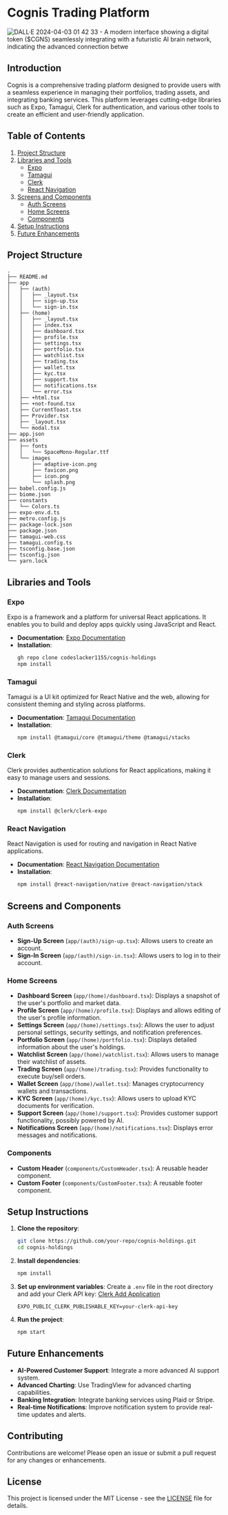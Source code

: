 # Cognis Trading Platform

![DALL·E 2024-04-03 01 42 33 - A modern interface showing a digital token ($CGNS) seamlessly integrating with a futuristic AI brain network, indicating the advanced connection betwe](https://github.com/user-attachments/assets/878acfdb-ad76-4ad6-b808-b0089513cddd)


## Introduction

Cognis is a comprehensive trading platform designed to provide users with a seamless experience in managing their portfolios, trading assets, and integrating banking services. This platform leverages cutting-edge libraries such as Expo, Tamagui, Clerk for authentication, and various other tools to create an efficient and user-friendly application.

## Table of Contents

1. [Project Structure](#project-structure)
2. [Libraries and Tools](#libraries-and-tools)
   - [Expo](#expo)
   - [Tamagui](#tamagui)
   - [Clerk](#clerk)
   - [React Navigation](#react-navigation)
3. [Screens and Components](#screens-and-components)
   - [Auth Screens](#auth-screens)
   - [Home Screens](#home-screens)
   - [Components](#components)
4. [Setup Instructions](#setup-instructions)
5. [Future Enhancements](#future-enhancements)

## Project Structure

```plaintext
.
├── README.md
├── app
│   ├── (auth)
│   │   ├── _layout.tsx
│   │   ├── sign-up.tsx
│   │   └── sign-in.tsx
│   ├── (home)
│   │   ├── _layout.tsx
│   │   ├── index.tsx
│   │   ├── dashboard.tsx
│   │   ├── profile.tsx
│   │   ├── settings.tsx
│   │   ├── portfolio.tsx
│   │   ├── watchlist.tsx
│   │   ├── trading.tsx
│   │   ├── wallet.tsx
│   │   ├── kyc.tsx
│   │   ├── support.tsx
│   │   ├── notifications.tsx
│   │   └── error.tsx
│   ├── +html.tsx
│   ├── +not-found.tsx
│   ├── CurrentToast.tsx
│   ├── Provider.tsx
│   ├── _layout.tsx
│   └── modal.tsx
├── app.json
├── assets
│   ├── fonts
│   │   └── SpaceMono-Regular.ttf
│   └── images
│       ├── adaptive-icon.png
│       ├── favicon.png
│       ├── icon.png
│       └── splash.png
├── babel.config.js
├── biome.json
├── constants
│   └── Colors.ts
├── expo-env.d.ts
├── metro.config.js
├── package-lock.json
├── package.json
├── tamagui-web.css
├── tamagui.config.ts
├── tsconfig.base.json
├── tsconfig.json
└── yarn.lock
```

## Libraries and Tools

### Expo
Expo is a framework and a platform for universal React applications. It enables you to build and deploy apps quickly using JavaScript and React.

- **Documentation**: [Expo Documentation](https://docs.expo.dev/)
- **Installation**:
  ```sh
  gh repo clone codeslacker1155/cognis-holdings
  npm install
  ```

### Tamagui
Tamagui is a UI kit optimized for React Native and the web, allowing for consistent theming and styling across platforms.

- **Documentation**: [Tamagui Documentation](https://tamagui.dev/docs/intro/installation)
- **Installation**:
  ```sh
  npm install @tamagui/core @tamagui/theme @tamagui/stacks
  ```

### Clerk
Clerk provides authentication solutions for React applications, making it easy to manage users and sessions.

- **Documentation**: [Clerk Documentation](https://clerk.dev/docs)
- **Installation**:
  ```sh
  npm install @clerk/clerk-expo
  ```

### React Navigation
React Navigation is used for routing and navigation in React Native applications.

- **Documentation**: [React Navigation Documentation](https://reactnavigation.org/docs/getting-started)
- **Installation**:
  ```sh
  npm install @react-navigation/native @react-navigation/stack
  ```

## Screens and Components

### Auth Screens
- **Sign-Up Screen** (`app/(auth)/sign-up.tsx`): Allows users to create an account.
- **Sign-In Screen** (`app/(auth)/sign-in.tsx`): Allows users to log in to their account.

### Home Screens
- **Dashboard Screen** (`app/(home)/dashboard.tsx`): Displays a snapshot of the user's portfolio and market data.
- **Profile Screen** (`app/(home)/profile.tsx`): Displays and allows editing of the user's profile information.
- **Settings Screen** (`app/(home)/settings.tsx`): Allows the user to adjust personal settings, security settings, and notification preferences.
- **Portfolio Screen** (`app/(home)/portfolio.tsx`): Displays detailed information about the user's holdings.
- **Watchlist Screen** (`app/(home)/watchlist.tsx`): Allows users to manage their watchlist of assets.
- **Trading Screen** (`app/(home)/trading.tsx`): Provides functionality to execute buy/sell orders.
- **Wallet Screen** (`app/(home)/wallet.tsx`): Manages cryptocurrency wallets and transactions.
- **KYC Screen** (`app/(home)/kyc.tsx`): Allows users to upload KYC documents for verification.
- **Support Screen** (`app/(home)/support.tsx`): Provides customer support functionality, possibly powered by AI.
- **Notifications Screen** (`app/(home)/notifications.tsx`): Displays error messages and notifications.

### Components
- **Custom Header** (`components/CustomHeader.tsx`): A reusable header component.
- **Custom Footer** (`components/CustomFooter.tsx`): A reusable footer component.

## Setup Instructions

1. **Clone the repository**:
   ```sh
   git clone https://github.com/your-repo/cognis-holdings.git
   cd cognis-holdings
   ```

2. **Install dependencies**:
   ```sh
   npm install
   ```

3. **Set up environment variables**:
   Create a `.env` file in the root directory and add your Clerk API key:
   [Clerk Add Application](https://dashboard.clerk.com/apps/new)
   ```env
   EXPO_PUBLIC_CLERK_PUBLISHABLE_KEY=your-clerk-api-key
   ```

5. **Run the project**:
   ```sh
   npm start
   ```

## Future Enhancements

- **AI-Powered Customer Support**: Integrate a more advanced AI support system.
- **Advanced Charting**: Use TradingView for advanced charting capabilities.
- **Banking Integration**: Integrate banking services using Plaid or Stripe.
- **Real-time Notifications**: Improve notification system to provide real-time updates and alerts.

## Contributing

Contributions are welcome! Please open an issue or submit a pull request for any changes or enhancements.

## License

This project is licensed under the MIT License - see the [LICENSE](LICENSE) file for details.
